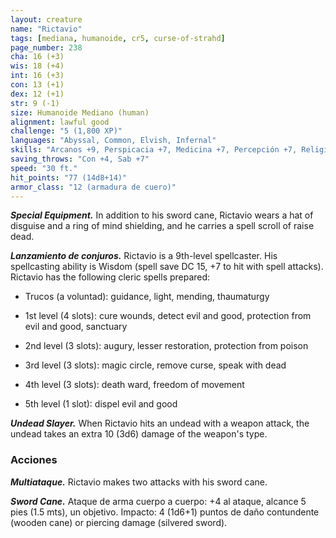 ```yaml
---
layout: creature
name: "Rictavio"
tags: [mediana, humanoide, cr5, curse-of-strahd]
page_number: 238
cha: 16 (+3)
wis: 18 (+4)
int: 16 (+3)
con: 13 (+1)
dex: 12 (+1)
str: 9 (-1)
size: Humanoide Mediano (human)
alignment: lawful good
challenge: "5 (1,800 XP)"
languages: "Abyssal, Common, Elvish, Infernal"
skills: "Arcanos +9, Perspicacia +7, Medicina +7, Percepción +7, Religión +6, Sleight of Hand +4"
saving_throws: "Con +4, Sab +7"
speed: "30 ft."
hit_points: "77 (14d8+14)"
armor_class: "12 (armadura de cuero)"
---
```


***Special Equipment.*** In addition to his sword cane, Rictavio wears a hat of disguise and a ring of mind shielding, and he carries a spell scroll of raise dead.

***Lanzamiento de conjuros.*** Rictavio is a 9th-level spellcaster. His spellcasting ability is Wisdom (spell save DC 15, +7 to hit with spell attacks). Rictavio has the following cleric spells prepared:

* Trucos (a voluntad): guidance, light, mending, thaumaturgy

* 1st level (4 slots): cure wounds, detect evil and good, protection from evil and good, sanctuary

* 2nd level (3 slots): augury, lesser restoration, protection from poison

* 3rd level (3 slots): magic circle, remove curse, speak with dead

* 4th level (3 slots): death ward, freedom of movement

* 5th level (1 slot): dispel evil and good

***Undead Slayer.*** When Rictavio hits an undead with a weapon attack, the undead takes an extra 10 (3d6) damage of the weapon's type.

### Acciones

***Multiataque.*** Rictavio makes two attacks with his sword cane.

***Sword Cane.*** Ataque de arma cuerpo a cuerpo: +4 al ataque, alcance 5 pies (1.5 mts), un objetivo. Impacto: 4 (1d6+1) puntos de daño contundente (wooden cane) or piercing damage (silvered sword).